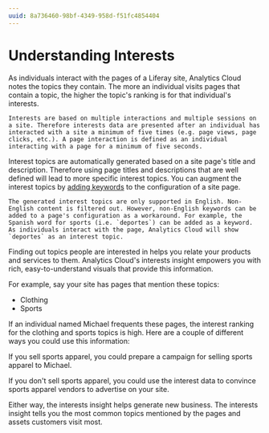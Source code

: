 ```yaml
---
uuid: 8a736460-98bf-4349-958d-f51fc4854404
---
```

# Understanding Interests

As individuals interact with the pages of a Liferay site, Analytics Cloud notes the topics they contain. The more an individual visits pages that contain a topic, the higher the topic's ranking is for that individual's interests. 

```{note}
Interests are based on multiple interactions and multiple sessions on a site. Therefore interests data are presented after an individual has interacted with a site a minimum of five times (e.g. page views, page clicks, etc.). A page interaction is defined as an individual interacting with a page for a minimum of five seconds.
```

Interest topics are automatically generated based on a site page's title and description. Therefore using page titles and descriptions that are well defined will lead to more specific interest topics. You can augment the interest topics by [adding keywords](https://learn.liferay.com/w/dxp/site-building/creating-pages/page-settings/configuring-individual-pages#seo) to the configuration of a site page.

```{note}
The generated interest topics are only supported in English. Non-English content is filtered out. However, non-English keywords can be added to a page's configuration as a workaround. For example, the Spanish word for sports (i.e. `deportes`) can be added as a keyword. As individuals interact with the page, Analytics Cloud will show `deportes` as an interest topic.
```

Finding out topics people are interested in helps you relate your products and services to them. Analytics Cloud's interests insight empowers you with rich, easy-to-understand visuals that provide this information.

For example, say your site has pages that mention these topics:

* Clothing
* Sports

If an individual named Michael frequents these pages, the interest ranking for the clothing and sports topics is high. Here are a couple of different ways you could use this information:

If you sell sports apparel, you could prepare a campaign for selling sports apparel to Michael.

If you don't sell sports apparel, you could use the interest data to convince sports apparel vendors to advertise on your site.

Either way, the interests insight helps generate new business. The interests insight tells you the most common topics mentioned by the pages and assets customers visit most.

